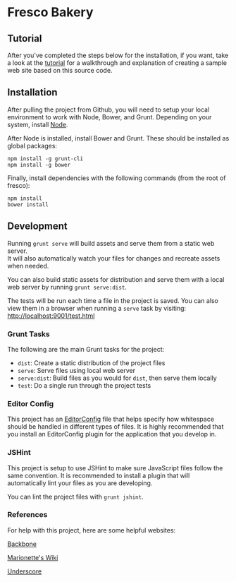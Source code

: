 # Fresco Bakery

## Tutorial

After you've completed the steps below for the installation, if you want, take a look at the [tutorial](tutorial.md) for a walkthrough and explanation of creating a sample web site based on this source code.

## Installation

After pulling the project from Github, you will need to setup your local
environment to work with Node, Bower, and Grunt. Depending on your system,
install [Node](http://nodejs.org/).

After Node is installed, install Bower and Grunt. These should be installed
as global packages:

    npm install -g grunt-cli
    npm install -g bower

Finally, install dependencies with the following commands (from the root of fresco):

    npm install
    bower install

## Development

Running `grunt serve` will build assets and serve them from a static web server.  
It will also automatically watch your files for changes and recreate assets when needed.

You can also build static assets for distribution and serve them with a local
web server by running `grunt serve:dist`. 

The tests will be run each time a file in the project is saved. You can also view
them in a browser when running a `serve` task by visiting:
[http://localhost:9001/test.html](http://localhost:9001/test.html)


### Grunt Tasks

The following are the main Grunt tasks for the project:

* `dist`: Create a static distribution of the project files
* `serve`: Serve files using local web server
* `serve:dist`: Build files as you would for `dist`, then serve them locally
* `test`: Do a single run through the project tests


### Editor Config

This project has an [EditorConfig](http://editorconfig.org/) file that helps
specify how whitespace should be handled in different types of files. It is
highly recommended that you install an EditorConfig plugin for the application
that you develop in.


### JSHint

This project is setup to use JSHint to make sure JavaScript files follow the
same convention. It is recommended to install a plugin that will automatically
lint your files as you are developing.

You can lint the project files with `grunt jshint`.


### References

For help with this project, here are some helpful websites:

[Backbone](http://backbonejs.org/)

[Marionette's Wiki](https://github.com/marionettejs/backbone.marionette/wiki)

[Underscore](http://underscorejs.org/)
